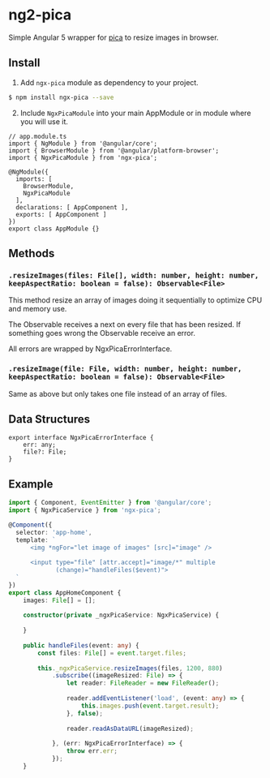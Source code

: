 # ng2-pica
Simple Angular 5 wrapper for <a href="https://github.com/nodeca/pica">pica</a> to resize images in browser. 

## Install
1. Add `ngx-pica` module as dependency to your project.
```bash
$ npm install ngx-pica --save
```
2. Include `NgxPicaModule` into your main AppModule or in module where you will use it.
```
// app.module.ts
import { NgModule } from '@angular/core';
import { BrowserModule } from '@angular/platform-browser';
import { NgxPicaModule } from 'ngx-pica';

@NgModule({
  imports: [
    BrowserModule,
    NgxPicaModule
  ],
  declarations: [ AppComponent ],
  exports: [ AppComponent ]
})
export class AppModule {}
```

## Methods
### `.resizeImages(files: File[], width: number, height: number, keepAspectRatio: boolean = false): Observable<File>`
This method resize an array of images doing it sequentially to optimize CPU and memory use. 

The Observable receives a next on every file that has been resized.
If something goes wrong the Observable receive an error.

All errors are wrapped by NgxPicaErrorInterface.

### `.resizeImage(file: File, width: number, height: number, keepAspectRatio: boolean = false): Observable<File>`
Same as above but only takes one file instead of an array of files.

## Data Structures
```
export interface NgxPicaErrorInterface {
    err: any;
    file?: File;
}
```

## Example


```ts
import { Component, EventEmitter } from '@angular/core';
import { NgxPicaService } from 'ngx-pica';

@Component({
  selector: 'app-home',
  template: `
      <img *ngFor="let image of images" [src]="image" />
  
      <input type="file" [attr.accept]="image/*" multiple
             (change)="handleFiles($event)">
  `
})
export class AppHomeComponent {
    images: File[] = [];
    
    constructor(private _ngxPicaService: NgxPicaService) {
    
    }
    
    public handleFiles(event: any) {
        const files: File[] = event.target.files;
        
        this._ngxPicaService.resizeImages(files, 1200, 880)
            .subscribe((imageResized: File) => {
                let reader: FileReader = new FileReader();
                
                reader.addEventListener('load', (event: any) => {
                    this.images.push(event.target.result);
                }, false);
                
                reader.readAsDataURL(imageResized);
                
            }, (err: NgxPicaErrorInterface) => {
                throw err.err;
            });
    }
```  